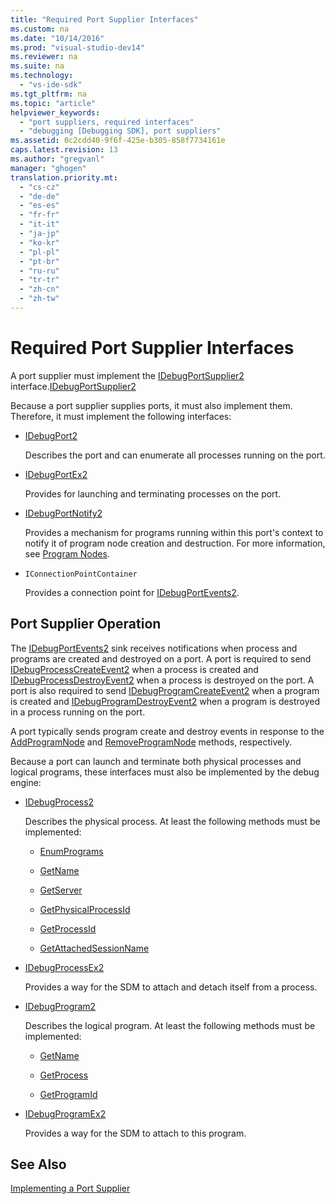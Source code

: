 ```yaml
---
title: "Required Port Supplier Interfaces"
ms.custom: na
ms.date: "10/14/2016"
ms.prod: "visual-studio-dev14"
ms.reviewer: na
ms.suite: na
ms.technology: 
  - "vs-ide-sdk"
ms.tgt_pltfrm: na
ms.topic: "article"
helpviewer_keywords: 
  - "port suppliers, required interfaces"
  - "debugging [Debugging SDK], port suppliers"
ms.assetid: 0c2cdd40-9f6f-425e-b305-858f7734161e
caps.latest.revision: 13
ms.author: "gregvanl"
manager: "ghogen"
translation.priority.mt: 
  - "cs-cz"
  - "de-de"
  - "es-es"
  - "fr-fr"
  - "it-it"
  - "ja-jp"
  - "ko-kr"
  - "pl-pl"
  - "pt-br"
  - "ru-ru"
  - "tr-tr"
  - "zh-cn"
  - "zh-tw"
---
```

# Required Port Supplier Interfaces
A port supplier must implement the [IDebugPortSupplier2](../extensibility/idebugportsupplier2.md) interface.[IDebugPortSupplier2](../extensibility/idebugportsupplier2.md)  
  
 Because a port supplier supplies ports, it must also implement them. Therefore, it must implement the following interfaces:  
  
-   [IDebugPort2](../extensibility/idebugport2.md)  
  
     Describes the port and can enumerate all processes running on the port.  
  
-   [IDebugPortEx2](../extensibility/idebugportex2.md)  
  
     Provides for launching and terminating processes on the port.  
  
-   [IDebugPortNotify2](../extensibility/idebugportnotify2.md)  
  
     Provides a mechanism for programs running within this port's context to notify it of program node creation and destruction. For more information, see [Program Nodes](../extensibility/program-nodes.md).  
  
-   `IConnectionPointContainer`  
  
     Provides a connection point for [IDebugPortEvents2](../extensibility/idebugportevents2.md).  
  
## Port Supplier Operation  
 The [IDebugPortEvents2](../extensibility/idebugportevents2.md) sink receives notifications when process and programs are created and destroyed on a port. A port is required to send [IDebugProcessCreateEvent2](../extensibility/idebugprocesscreateevent2.md) when a process is created and [IDebugProcessDestroyEvent2](../extensibility/idebugprocessdestroyevent2.md) when a process is destroyed on the port. A port is also required to send [IDebugProgramCreateEvent2](../extensibility/idebugprogramcreateevent2.md) when a program is created and [IDebugProgramDestroyEvent2](../extensibility/idebugprogramdestroyevent2.md) when a program is destroyed in a process running on the port.  
  
 A port typically sends program create and destroy events in response to the [AddProgramNode](../extensibility/idebugportnotify2--addprogramnode.md) and [RemoveProgramNode](../extensibility/idebugportnotify2--removeprogramnode.md) methods, respectively.  
  
 Because a port can launch and terminate both physical processes and logical programs, these interfaces must also be implemented by the debug engine:  
  
-   [IDebugProcess2](../extensibility/idebugprocess2.md)  
  
     Describes the physical process. At least the following methods must be implemented:  
  
    -   [EnumPrograms](../extensibility/idebugprocess2--enumprograms.md)  
  
    -   [GetName](../extensibility/idebugprocess2--getname.md)  
  
    -   [GetServer](../extensibility/idebugprocess2--getserver.md)  
  
    -   [GetPhysicalProcessId](../extensibility/idebugprocess2--getphysicalprocessid.md)  
  
    -   [GetProcessId](../extensibility/idebugprocess2--getprocessid.md)  
  
    -   [GetAttachedSessionName](../extensibility/idebugprocess2--getattachedsessionname.md)  
  
-   [IDebugProcessEx2](../extensibility/idebugprocessex2.md)  
  
     Provides a way for the SDM to attach and detach itself from a process.  
  
-   [IDebugProgram2](../extensibility/idebugprogram2.md)  
  
     Describes the logical program. At least the following methods must be implemented:  
  
    -   [GetName](../extensibility/idebugprogram2--getname.md)  
  
    -   [GetProcess](../extensibility/idebugprogram2--getprocess.md)  
  
    -   [GetProgramId](../extensibility/idebugprogram2--getprogramid.md)  
  
-   [IDebugProgramEx2](../extensibility/idebugprogramex2.md)  
  
     Provides a way for the SDM to attach to this program.  
  
## See Also  
 [Implementing a Port Supplier](../extensibility/implementing-a-port-supplier.md)